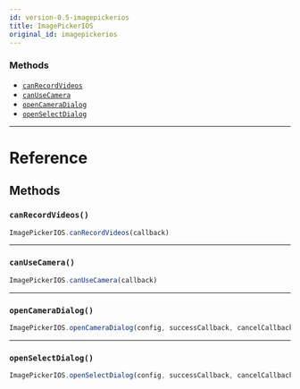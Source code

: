 ```yaml
---
id: version-0.5-imagepickerios
title: ImagePickerIOS
original_id: imagepickerios
---
```




### Methods

- [`canRecordVideos`](imagepickerios.md#canrecordvideos)
- [`canUseCamera`](imagepickerios.md#canusecamera)
- [`openCameraDialog`](imagepickerios.md#opencameradialog)
- [`openSelectDialog`](imagepickerios.md#openselectdialog)




---

# Reference

## Methods

### `canRecordVideos()`

```javascript
ImagePickerIOS.canRecordVideos(callback)
```



---

### `canUseCamera()`

```javascript
ImagePickerIOS.canUseCamera(callback)
```



---

### `openCameraDialog()`

```javascript
ImagePickerIOS.openCameraDialog(config, successCallback, cancelCallback)
```



---

### `openSelectDialog()`

```javascript
ImagePickerIOS.openSelectDialog(config, successCallback, cancelCallback)
```



